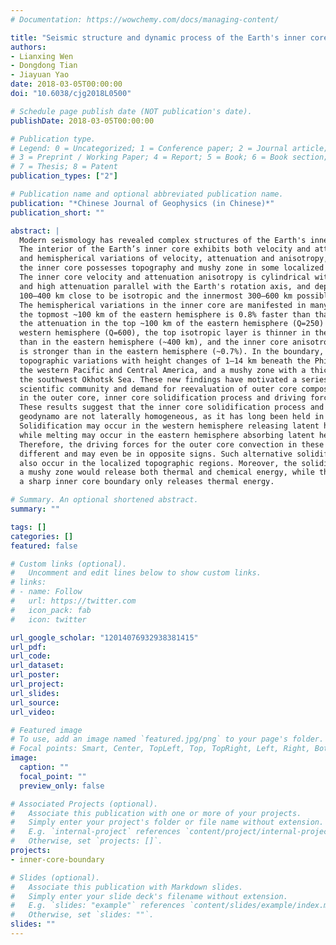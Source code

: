 ```yaml
---
# Documentation: https://wowchemy.com/docs/managing-content/

title: "Seismic structure and dynamic process of the Earth's inner core and its boundary"
authors:
- Lianxing Wen
- Dongdong Tian
- Jiayuan Yao
date: 2018-03-05T00:00:00
doi: "10.6038/cjg2018L0500"

# Schedule page publish date (NOT publication's date).
publishDate: 2018-03-05T00:00:00

# Publication type.
# Legend: 0 = Uncategorized; 1 = Conference paper; 2 = Journal article;
# 3 = Preprint / Working Paper; 4 = Report; 5 = Book; 6 = Book section;
# 7 = Thesis; 8 = Patent
publication_types: ["2"]

# Publication name and optional abbreviated publication name.
publication: "*Chinese Journal of Geophysics (in Chinese)*"
publication_short: ""

abstract: |
  Modern seismology has revealed complex structures of the Earth's inner core and its boundary.
  The interior of the Earth’s inner core exhibits both velocity and attenuation anisotropy,
  and hemispherical variations of velocity, attenuation and anisotropy, while the surface of
  the inner core possesses topography and mushy zone in some localized regions.
  The inner core velocity and attenuation anisotropy is cylindrical with the axis of high velocity
  and high attenuation parallel with the Earth's rotation axis, and depth dependent with the topmost
  100–400 km close to be isotropic and the innermost 300–600 km possibly possessing a distinct anisotropy.
  The hemispherical variations in the inner core are manifested in many aspects: the isotropic velocity of
  the topmost ~100 km of the eastern hemisphere is 0.8% faster than that of the western hemisphere,
  the attenuation in the top ~100 km of the eastern hemisphere (Q=250) is stronger than that of the
  western hemisphere (Q=600), the top isotropic layer is thinner in the western hemisphere (~100 km)
  than in the eastern hemisphere (~400 km), and the inner core anisotropy in the western hemisphere (~4%)
  is stronger than in the eastern hemisphere (~0.7%). In the boundary, the inner core exhibits
  topographic variations with height changes of 1–14 km beneath the Philippine Sea, the Yellow Sea,
  the western Pacific and Central America, and a mushy zone with a thickness of 4–8 km beneath
  the southwest Okhotsk Sea. These new findings have motivated a series of new physical mechanisms in the
  scientific community and demand for reevaluation of outer core composition, thermal-compositional convection
  in the outer core, inner core solidification process and driving force of Earth's geodynamo.
  These results suggest that the inner core solidification process and the driving force of Earth's
  geodynamo are not laterally homogeneous, as it has long been held in the traditional views.
  Solidification may occur in the western hemisphere releasing latent heat and light elements,
  while melting may occur in the eastern hemisphere absorbing latent heat and light elements.
  Therefore, the driving forces for the outer core convection in these two hemispheres may be
  different and may even be in opposite signs. Such alternative solidification and melting should
  also occur in the localized topographic regions. Moreover, the solidification in the region of
  a mushy zone would release both thermal and chemical energy, while that in other regions of
  a sharp inner core boundary only releases thermal energy.

# Summary. An optional shortened abstract.
summary: ""

tags: []
categories: []
featured: false

# Custom links (optional).
#   Uncomment and edit lines below to show custom links.
# links:
# - name: Follow
#   url: https://twitter.com
#   icon_pack: fab
#   icon: twitter

url_google_scholar: "12014076932938381415"
url_pdf:
url_code:
url_dataset:
url_poster:
url_project:
url_slides:
url_source:
url_video:

# Featured image
# To use, add an image named `featured.jpg/png` to your page's folder.
# Focal points: Smart, Center, TopLeft, Top, TopRight, Left, Right, BottomLeft, Bottom, BottomRight.
image:
  caption: ""
  focal_point: ""
  preview_only: false

# Associated Projects (optional).
#   Associate this publication with one or more of your projects.
#   Simply enter your project's folder or file name without extension.
#   E.g. `internal-project` references `content/project/internal-project/index.md`.
#   Otherwise, set `projects: []`.
projects:
- inner-core-boundary

# Slides (optional).
#   Associate this publication with Markdown slides.
#   Simply enter your slide deck's filename without extension.
#   E.g. `slides: "example"` references `content/slides/example/index.md`.
#   Otherwise, set `slides: ""`.
slides: ""
---
```


